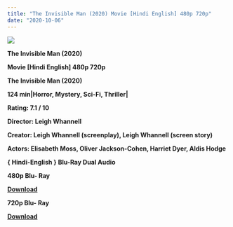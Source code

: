 ```yaml
---
title: "The Invisible Man (2020) Movie [Hindi English] 480p 720p"
date: "2020-10-06"
---
```


[**![](https://1.bp.blogspot.com/-J88uZd1ylDc/XvHl5OhGfNI/AAAAAAAADp4/jh4mrfi4-1k2JLjQWW1JWbLxWymdV5UggCLcBGAsYHQ/s1600/theyhavet.jpg)**](https://1.bp.blogspot.com/-J88uZd1ylDc/XvHl5OhGfNI/AAAAAAAADp4/jh4mrfi4-1k2JLjQWW1JWbLxWymdV5UggCLcBGAsYHQ/s1600/theyhavet.jpg)

 **The Invisible Man (2020)**

**Movie \[Hindi English\] 480p 720p** 

 **The Invisible Man (2020)**

**124 min|Horror, Mystery, Sci-Fi, Thriller|**

**Rating: 7.1 / 10** 

**Director: Leigh Whannell**

**Creator: Leigh Whannell (screenplay), Leigh Whannell (screen story)**

**Actors: Elisabeth Moss, Oliver Jackson-Cohen, Harriet Dyer, Aldis Hodge**

 **{ Hindi-English } Blu-Ray Dual Audio**

**480p Blu- Ray**

**[Download](http://instantdown.xyz/d3oiOiuOxk)** 

**720p Blu- Ray**

[**Download**](http://instantdown.xyz/XxeMK5r0Mh)
